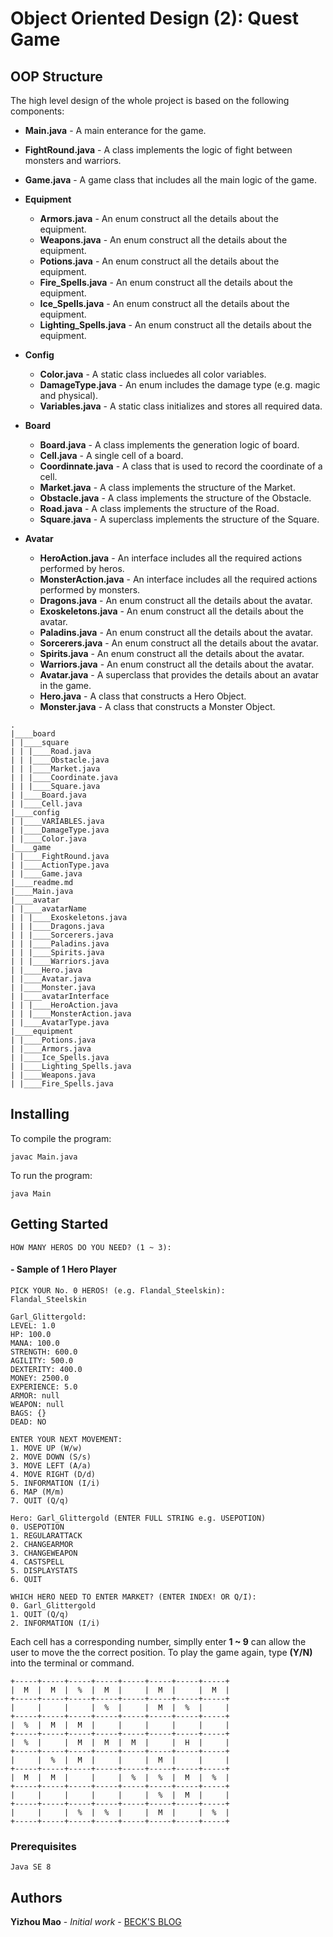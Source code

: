 # Object Oriented Design (2): Quest Game

## OOP Structure

The high level design of the whole project is based on the following components:

- **Main.java** - A main enterance for the game.
- **FightRound.java** - A class implements the logic of fight between monsters and warriors.
- **Game.java** - A game class that includes all the main logic of the game.

- **Equipment**

  - **Armors.java** - An enum construct all the details about the equipment.
  - **Weapons.java** - An enum construct all the details about the equipment.
  - **Potions.java** - An enum construct all the details about the equipment.
  - **Fire_Spells.java** - An enum construct all the details about the equipment.
  - **Ice_Spells.java** - An enum construct all the details about the equipment.
  - **Lighting_Spells.java** - An enum construct all the details about the equipment.

- **Config**

  - **Color.java** - A static class incluedes all color variables.
  - **DamageType.java** - An enum includes the damage type (e.g. magic and physical).
  - **Variables.java** - A static class initializes and stores all required data.

* **Board**

  - **Board.java** - A class implements the generation logic of board.
  - **Cell.java** - A single cell of a board.
  - **Coordinnate.java** - A class that is used to record the coordinate of a cell.
  - **Market.java** - A class implements the structure of the Market.
  - **Obstacle.java** - A class implements the structure of the Obstacle.
  - **Road.java** - A class implements the structure of the Road.
  - **Square.java** - A superclass implements the structure of the Square.

* **Avatar**

  - **HeroAction.java** - An interface includes all the required actions performed by heros.
  - **MonsterAction.java** - An interface includes all the required actions performed by monsters.
  - **Dragons.java** - An enum construct all the details about the avatar.
  - **Exoskeletons.java** - An enum construct all the details about the avatar.
  - **Paladins.java** - An enum construct all the details about the avatar.
  - **Sorcerers.java** - An enum construct all the details about the avatar.
  - **Spirits.java** - An enum construct all the details about the avatar.
  - **Warriors.java** - An enum construct all the details about the avatar.
  - **Avatar.java** - A superclass that provides the details about an avatar in the game.
  - **Hero.java** - A class that constructs a Hero Object.
  - **Monster.java** - A class that constructs a Monster Object.

```
.
|____board
| |____square
| | |____Road.java
| | |____Obstacle.java
| | |____Market.java
| | |____Coordinate.java
| | |____Square.java
| |____Board.java
| |____Cell.java
|____config
| |____VARIABLES.java
| |____DamageType.java
| |____Color.java
|____game
| |____FightRound.java
| |____ActionType.java
| |____Game.java
|____readme.md
|____Main.java
|____avatar
| |____avatarName
| | |____Exoskeletons.java
| | |____Dragons.java
| | |____Sorcerers.java
| | |____Paladins.java
| | |____Spirits.java
| | |____Warriors.java
| |____Hero.java
| |____Avatar.java
| |____Monster.java
| |____avatarInterface
| | |____HeroAction.java
| | |____MonsterAction.java
| |____AvatarType.java
|____equipment
| |____Potions.java
| |____Armors.java
| |____Ice_Spells.java
| |____Lighting_Spells.java
| |____Weapons.java
| |____Fire_Spells.java
```

## Installing

To compile the program:

```
javac Main.java
```

To run the program:

```
java Main
```

## Getting Started

```
HOW MANY HEROS DO YOU NEED? (1 ~ 3):

```

#### - Sample of 1 Hero Player

```
PICK YOUR No. 0 HEROS! (e.g. Flandal_Steelskin):
Flandal_Steelskin
```

```
Garl_Glittergold:
LEVEL: 1.0
HP: 100.0
MANA: 100.0
STRENGTH: 600.0
AGILITY: 500.0
DEXTERITY: 400.0
MONEY: 2500.0
EXPERIENCE: 5.0
ARMOR: null
WEAPON: null
BAGS: {}
DEAD: NO
```

```
ENTER YOUR NEXT MOVEMENT:
1. MOVE UP (W/w)
2. MOVE DOWN (S/s)
3. MOVE LEFT (A/a)
4. MOVE RIGHT (D/d)
5. INFORMATION (I/i)
6. MAP (M/m)
7. QUIT (Q/q)
```

```
Hero: Garl_Glittergold (ENTER FULL STRING e.g. USEPOTION)
0. USEPOTION
1. REGULARATTACK
2. CHANGEARMOR
3. CHANGEWEAPON
4. CASTSPELL
5. DISPLAYSTATS
6. QUIT
```

```
WHICH HERO NEED TO ENTER MARKET? (ENTER INDEX! OR Q/I):
0. Garl_Glittergold
1. QUIT (Q/q)
2. INFORMATION (I/i)
```

Each cell has a corresponding number, simplly enter **1 ~ 9** can allow the user to move the the correct position.
To play the game again, type **(Y/N)** into the terminal or command.

```
+-----+-----+-----+-----+-----+-----+-----+-----+
|  M  |  M  |  %  |  M  |     |  M  |     |  M  |
+-----+-----+-----+-----+-----+-----+-----+-----+
|     |     |     |  %  |     |  M  |  %  |     |
+-----+-----+-----+-----+-----+-----+-----+-----+
|  %  |  M  |  M  |     |     |     |     |     |
+-----+-----+-----+-----+-----+-----+-----+-----+
|  %  |     |  M  |  M  |  M  |     |  H  |     |
+-----+-----+-----+-----+-----+-----+-----+-----+
|     |  %  |  M  |     |     |  M  |     |     |
+-----+-----+-----+-----+-----+-----+-----+-----+
|  M  |  M  |     |     |  %  |  %  |  M  |  %  |
+-----+-----+-----+-----+-----+-----+-----+-----+
|     |     |     |     |     |  %  |  M  |     |
+-----+-----+-----+-----+-----+-----+-----+-----+
|     |     |  %  |  %  |     |  M  |     |  %  |
+-----+-----+-----+-----+-----+-----+-----+-----+
```

### Prerequisites

```
Java SE 8
```

## Authors

**Yizhou Mao** - _Initial work_ - [BECK'S BLOG](https://www.maoyizhou.com)
